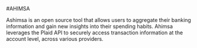 #AHIMSA

Ashimsa is an open source tool that allows users to aggregate their banking information and gain new insights into their spending habits.
Ahimsa leverages the Plaid API to securely access transaction information at the account level, across various providers. 